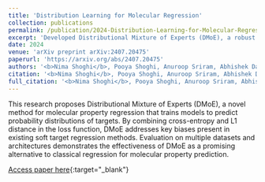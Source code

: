 ```yaml
---
title: 'Distribution Learning for Molecular Regression'
collection: publications
permalink: /publication/2024-Distribution-Learning-for-Molecular-Regression
excerpt: 'Developed Distributional Mixture of Experts (DMoE), a robust method for molecular property regression that outperforms baselines on multiple datasets and architectures.'
date: 2024
venue: 'arXiv preprint arXiv:2407.20475'
paperurl: 'https://arxiv.org/abs/2407.20475'
authors: '<b>Nima Shoghi</b>, Pooya Shoghi, Anuroop Sriram, Abhishek Das'
citation: '<b>Nima Shoghi</b>, Pooya Shoghi, Anuroop Sriram, Abhishek Das, arXiv preprint arXiv:2407.20475, 2024'
full_citation: '<b>Nima Shoghi</b>, Pooya Shoghi, Anuroop Sriram, Abhishek Das, arXiv preprint arXiv:2407.20475, 2024'
---
```


This research proposes Distributional Mixture of Experts (DMoE), a novel method for molecular property regression that trains models to predict probability distributions of targets. By combining cross-entropy and L1 distance in the loss function, DMoE addresses key biases present in existing soft target regression methods. Evaluation on multiple datasets and architectures demonstrates the effectiveness of DMoE as a promising alternative to classical regression for molecular property prediction.

[Access paper here](https://arxiv.org/abs/2407.20475){:target="_blank"}
